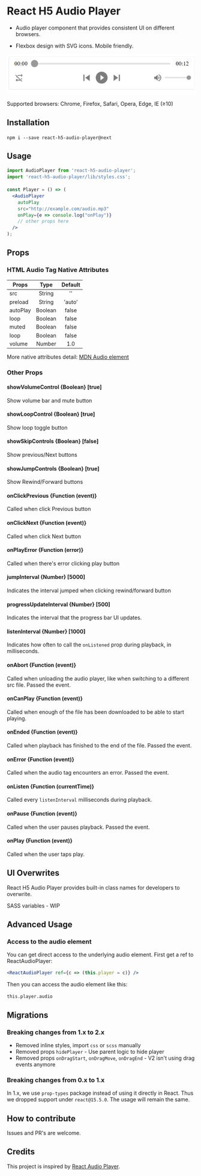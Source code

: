 # React H5 Audio Player

* Audio player component that provides consistent UI on different browsers.

* Flexbox design with SVG icons. Mobile friendly.

![screenshot](./screenshot.png)

Supported browsers: Chrome, Firefox, Safari, Opera, Edge, IE (≥10)

## Installation

`npm i --save react-h5-audio-player@next`

## Usage

```jsx
import AudioPlayer from 'react-h5-audio-player';
import 'react-h5-audio-player/lib/styles.css';

const Player = () => (
  <AudioPlayer
    autoPlay
    src="http://example.com/audio.mp3"
    onPlay={e => console.log("onPlay")}
    // other props here
  />
);
```

## Props

### HTML Audio Tag Native Attributes

| Props    |  Type   | Default |
| -------- | :-----: | :-----: |
| src      | String  |   ''    |
| preload  | String  | 'auto'  |
| autoPlay | Boolean |  false  |
| loop     | Boolean |  false  |
| muted    | Boolean |  false  |
| loop     | Boolean |  false  |
| volume   | Number  |   1.0   |

More native attributes detail: [MDN Audio element](https://developer.mozilla.org/en-US/docs/Web/HTML/Element/audio)

### Other Props

#### showVolumeControl {Boolean} [true]

Show volume bar and mute button

#### showLoopControl {Boolean} [true]

Show loop toggle button

#### showSkipControls {Boolean} [false]

Show previous/Next buttons

#### showJumpControls {Boolean} [true]

Show Rewind/Forward buttons

#### onClickPrevious {Function (event)}

Called when click Previous button

#### onClickNext {Function (event)}

Called when click Next button

#### onPlayError {Function (error)}

Called when there's error clicking play button

#### jumpInterval {Number} [5000]

Indicates the interval jumped when clicking rewind/forward button

#### progressUpdateInterval {Number} [500]

Indicates the interval that the progress bar UI updates.

#### listenInterval {Number} [1000]

Indicates how often to call the `onListened` prop during playback, in milliseconds.

#### onAbort {Function (event)}

Called when unloading the audio player, like when switching to a different src file. Passed the event.

#### onCanPlay {Function (event)}

Called when enough of the file has been downloaded to be able to start playing.

#### onEnded {Function (event)}

Called when playback has finished to the end of the file. Passed the event.

#### onError {Function (event)}

Called when the audio tag encounters an error. Passed the event.

#### onListen {Function (currentTime)}

Called every `listenInterval` milliseconds during playback.

#### onPause {Function (event)}

Called when the user pauses playback. Passed the event.

#### onPlay {Function (event)}

Called when the user taps play.

## UI Overwrites

React H5 Audio Player provides built-in class names for developers to overwrite.

SASS variables - WIP

## Advanced Usage

### Access to the audio element

You can get direct access to the underlying audio element. First get a ref to ReactAudioPlayer:

```jsx
<ReactAudioPlayer ref={c => (this.player = c)} />
```

Then you can access the audio element like this:

`this.player.audio`

## Migrations

### Breaking changes from 1.x to 2.x

- Removed inline styles, import `css` or `scss` manually
- Removed props `hidePlayer` - Use parent logic to hide player
- Removed props `onDragStart`, `onDragMove`, `onDragEnd` - V2 isn't using drag events anymore

### Breaking changes from 0.x to 1.x

In 1.x, we use `prop-types` package instead of using it directly in React. Thus we dropped support under `react@15.5.0`. The usage will remain the same.


## How to contribute

Issues and PR's are welcome.

## Credits

This project is inspired by [React Audio Player](https://github.com/justinmc/react-audio-player).
